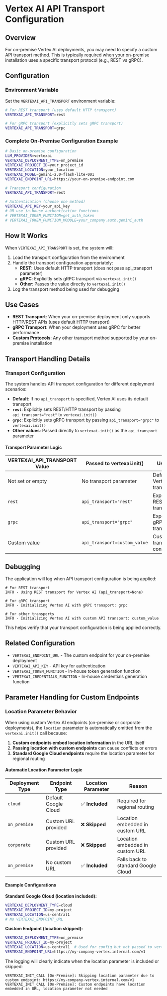 # Vertex AI API Transport Configuration

## Overview

For on-premise Vertex AI deployments, you may need to specify a custom API transport method. This is typically required when your on-premise installation uses a specific transport protocol (e.g., REST vs gRPC).

## Configuration

### Environment Variable

Set the `VERTEXAI_API_TRANSPORT` environment variable:

```bash
# For REST transport (uses default HTTP transport)
VERTEXAI_API_TRANSPORT=rest

# For gRPC transport (explicitly sets gRPC transport)
VERTEXAI_API_TRANSPORT=grpc
```

### Complete On-Premise Configuration Example

```bash
# Basic on-premise configuration
LLM_PROVIDER=vertexai
VERTEXAI_DEPLOYMENT_TYPE=on_premise
VERTEXAI_PROJECT_ID=your_project_id
VERTEXAI_LOCATION=your_location
VERTEXAI_MODEL=gemini-2.0-flash-lite-001
VERTEXAI_ENDPOINT_URL=https://your-on-premise-endpoint.com

# Transport configuration
VERTEXAI_API_TRANSPORT=rest

# Authentication (choose one method)
VERTEXAI_API_KEY=your_api_key
# OR use in-house authentication functions
# VERTEXAI_TOKEN_FUNCTION=get_auth_token
# VERTEXAI_TOKEN_FUNCTION_MODULE=your_company.auth.gemini_auth
```

## How It Works

When `VERTEXAI_API_TRANSPORT` is set, the system will:

1. Load the transport configuration from the environment
2. Handle the transport configuration appropriately:
   - **REST**: Uses default HTTP transport (does not pass api_transport parameter)
   - **gRPC**: Explicitly sets gRPC transport via `vertexai.init()`
   - **Other**: Passes the value directly to `vertexai.init()`
3. Log the transport method being used for debugging

## Use Cases

- **REST Transport**: When your on-premise deployment only supports HTTP/REST APIs (uses default HTTP transport)
- **gRPC Transport**: When your deployment uses gRPC for better performance
- **Custom Protocols**: Any other transport method supported by your on-premise installation

## Transport Handling Details

### Transport Configuration

The system handles API transport configuration for different deployment scenarios:

- **Default**: If no `api_transport` is specified, Vertex AI uses its default transport
- **`rest`**: Explicitly sets REST/HTTP transport by passing `api_transport="rest"` to `vertexai.init()`
- **`grpc`**: Explicitly sets gRPC transport by passing `api_transport="grpc"` to `vertexai.init()`
- **Other values**: Passed directly to `vertexai.init()` as the `api_transport` parameter

#### Transport Parameter Logic

| VERTEXAI_API_TRANSPORT Value | Passed to vertexai.init() | Use Case |
|------------------------------|---------------------------|----------|
| Not set or empty | No transport parameter | Default Vertex AI transport |
| `rest` | `api_transport="rest"` | Explicit REST/HTTP transport |
| `grpc` | `api_transport="grpc"` | Explicit gRPC transport |
| Custom value | `api_transport=custom_value` | Custom transport configuration |

## Debugging

The application will log when API transport configuration is being applied:

```
# For REST transport
INFO - Using REST transport for Vertex AI (api_transport=None)

# For gRPC transport  
INFO - Initializing Vertex AI with gRPC transport: grpc

# For other transports
INFO - Initializing Vertex AI with custom API transport: custom_value
```

This helps verify that your transport configuration is being applied correctly.

## Related Configuration

- `VERTEXAI_ENDPOINT_URL` - The custom endpoint for your on-premise deployment
- `VERTEXAI_API_KEY` - API key for authentication
- `VERTEXAI_TOKEN_FUNCTION` - In-house token generation function
- `VERTEXAI_CREDENTIALS_FUNCTION` - In-house credentials generation function

## Parameter Handling for Custom Endpoints

### Location Parameter Behavior

When using custom Vertex AI endpoints (on-premise or corporate deployments), the `location` parameter is automatically omitted from the `vertexai.init()` call because:

1. **Custom endpoints embed location information** in the URL itself
2. **Passing location with custom endpoints** can cause conflicts or errors
3. **Standard Google Cloud endpoints** require the location parameter for regional routing

#### Automatic Location Parameter Logic

| Deployment Type | Endpoint Type | Location Parameter | Reason |
|----------------|---------------|-------------------|---------|
| `cloud` | Default Google Cloud | ✅ **Included** | Required for regional routing |
| `on_premise` | Custom URL provided | ❌ **Skipped** | Location embedded in custom URL |
| `corporate` | Custom URL provided | ❌ **Skipped** | Location embedded in custom URL |
| `on_premise` | No custom URL | ✅ **Included** | Falls back to standard Google Cloud |

#### Example Configurations

**Standard Google Cloud (location included):**
```bash
VERTEXAI_DEPLOYMENT_TYPE=cloud
VERTEXAI_PROJECT_ID=my-project
VERTEXAI_LOCATION=us-central1
# No VERTEXAI_ENDPOINT_URL
```

**Custom Endpoint (location skipped):**
```bash
VERTEXAI_DEPLOYMENT_TYPE=on_premise
VERTEXAI_PROJECT_ID=my-project
VERTEXAI_LOCATION=us-central1  # Used for config but not passed to vertexai.init()
VERTEXAI_ENDPOINT_URL=https://my-company-vertex.internal.com/v1
```

The logging will clearly indicate when the location parameter is included or skipped:
```
VERTEXAI_INIT_CALL [On-Premise]: Skipping location parameter due to custom endpoint: https://my-company-vertex.internal.com/v1
VERTEXAI_INIT_CALL [On-Premise]: Custom endpoints have location embedded in URL, location parameter not needed
``` 
